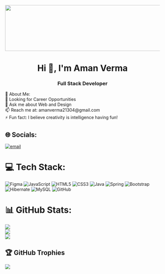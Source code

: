 <a href="https://amxn47.io">
  <img src="https://media0.giphy.com/media/v1.Y2lkPTc5MGI3NjExdzdkbWJ4OXdxOGpjNnBvdHM2ZHk2dHl0NzY4c2M4cTZjcWU4MDk5aCZlcD12MV9pbnRlcm5hbF9naWZfYnlfaWQmY3Q9Zw/78XCFBGOlS6keY1Bil/giphy.gif"
       style="width: 100vw; height: 150px; object-fit: fill; display: block; overflow:hidden;">
</a>
<div>
<h1 align="center">Hi 👋, I'm Aman Verma</h1>
<h3 align="center">Full Stack Developer</h3>
</div>
💫 About Me:<br>🤝 Looking for Career Opportunities<br>💬 Ask me about Web and Design<br>📫 Reach me at: amanverma21304@gmail.com<br>⚡ Fun fact: I believe creativity is intelligence having fun!


## 🌐 Socials:
[![email](https://img.shields.io/badge/Email-D14836?logo=gmail&logoColor=white)](mailto:amanverma21304@gmail.com) 

# 💻 Tech Stack:
![Figma](https://img.shields.io/badge/figma-%23F24E1E.svg?style=for-the-badge&logo=figma&logoColor=white)
![JavaScript](https://img.shields.io/badge/javascript-%23323330.svg?style=for-the-badge&logo=javascript&logoColor=%23F7DF1E)
![HTML5](https://img.shields.io/badge/html5-%23E34F26.svg?style=for-the-badge&logo=html5&logoColor=white)
![CSS3](https://img.shields.io/badge/css3-%231572B6.svg?style=for-the-badge&logo=css3&logoColor=white)
![Java](https://img.shields.io/badge/java-%23ED8B00.svg?style=for-the-badge&logo=openjdk&logoColor=white)
![Spring](https://img.shields.io/badge/spring-%236DB33F.svg?style=for-the-badge&logo=spring&logoColor=white)
![Bootstrap](https://img.shields.io/badge/bootstrap-%238511FA.svg?style=for-the-badge&logo=bootstrap&logoColor=white)
![Hibernate](https://img.shields.io/badge/Hibernate-59666C?style=for-the-badge&logo=Hibernate&logoColor=white)
![MySQL](https://img.shields.io/badge/mysql-4479A1.svg?style=for-the-badge&logo=mysql&logoColor=white)
![GitHub](https://img.shields.io/badge/github-%23121011.svg?style=for-the-badge&logo=github&logoColor=white)
# 📊 GitHub Stats:
![](https://github-readme-stats.vercel.app/api?username=amxn47&theme=highcontrast&hide_border=true&include_all_commits=true&count_private=false)<br/>
![](https://nirzak-streak-stats.vercel.app/?user=amxn47&theme=highcontrast&hide_border=true)<br/>
![](https://github-readme-stats.vercel.app/api/top-langs/?username=amxn47&theme=highcontrast&hide_border=true&include_all_commits=true&count_private=false&layout=compact)

## 🏆 GitHub Trophies
![](https://github-profile-trophy.vercel.app/?username=amxn47&theme=radical&no-frame=false&no-bg=true&margin-w=4)
